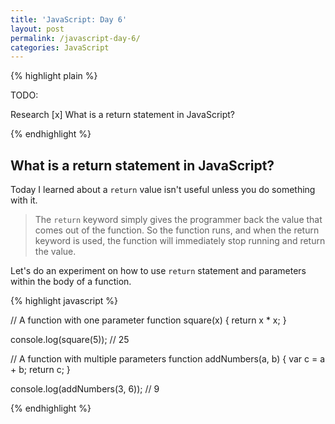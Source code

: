 ```yaml
---
title: 'JavaScript: Day 6'
layout: post
permalink: /javascript-day-6/
categories: JavaScript
---
```


{% highlight plain %}

TODO:

Research
[x] What is a return statement in JavaScript?

{% endhighlight %}

<!-- more -->

## What is a return statement in JavaScript?

Today I learned  about a `return` value isn't useful unless you do something with it.

> The `return` keyword simply gives the programmer back the value that comes out of the function. So the function runs, and when the return keyword is used, the function will immediately stop running and return the value.

Let's do an experiment on how to use `return` statement and parameters within the body of a function.  

{% highlight javascript %}

// A function with one parameter
function square(x) {
  return x * x;
}

console.log(square(5));    // 25

// A function with multiple parameters 
function addNumbers(a, b) {
  var c = a + b;
  return c;
}

console.log(addNumbers(3, 6));    // 9

{% endhighlight %}
